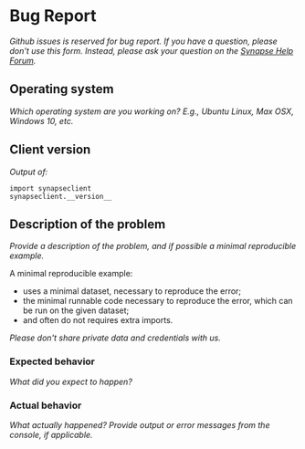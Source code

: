# Bug Report

*Github issues is reserved for bug report. If you have a question, please don't use this form.
 Instead, please ask your question on the [Synapse Help Forum](https://www.synapse.org/#!SynapseForum:default).*

## Operating system

*Which operating system are you working on? E.g., Ubuntu Linux, Max OSX, Windows 10, etc.*

## Client version
*Output of:*
```
import synapseclient
synapseclient.__version__
```

## Description of the problem

*Provide a description of the problem, and if possible a minimal reproducible example.*

A minimal reproducible example:
* uses a minimal dataset, necessary to reproduce the error;
* the minimal runnable code necessary to reproduce the error, which can be run on the given dataset;
* and often do not requires extra imports.

*Please don't share private data and credentials with us.*

### Expected behavior

*What did you expect to happen?*

### Actual behavior

*What actually happened? Provide output or error messages from the console, if applicable.*

